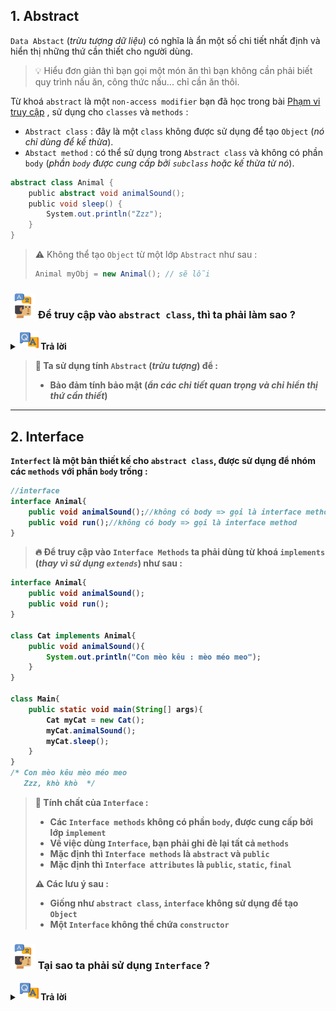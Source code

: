 ## 

## 1. Abstract

`Data Abstact` (*trừu tượng dữ liệu*) có nghĩa là ẩn một số chi tiết nhất định và hiển thị những thứ cần thiết cho người dùng.

> 💡 Hiểu đơn giản thì bạn gọi một món ăn thì bạn không cần phải biết quy trình nấu ăn, công thức nấu... chỉ cần ăn thôi. 

Từ khoá `abstract` là một `non-access modifier` bạn đã học trong bài [Phạm vi truy cập](https://github.com/Zenfection/Java/blob/master/Java%20OOP/2.Modifier.md) , sử dụng cho `classes` và `methods` : 

- `Abstract class` : đây là một `class` không được sử dụng để tạo `Object` (*nó chỉ dùng để kế thừa*).
- `Abstact method` : có thể sử dụng trong `Abstract class` và không có phần `body` (*phần `body` được cung cấp bởi `subclass` hoặc kế thừa từ nó*).

```java
abstract class Animal {
    public abstract void animalSound();
    public void sleep() {
        System.out.println("Zzz");
    }
}
```

> ⚠️ Không thể tạo `Object` từ một lớp `Abstract` như sau : 
> 
> ```java
> Animal myObj = new Animal(); // sẽ lỗi
> ```

### ![Language Learningpng](https://raw.githubusercontent.com/Zenfection/Image/master/2021/02/02-14-14-12-Language%20Learning.png) Để truy cập vào `abstract class`, thì ta phải làm sao ?

<details>
<summary><b><img src="https://raw.githubusercontent.com/Zenfection/Image/master/2021/02/01-13-25-05-Questions%20And%20Answers.png"> Trả lời</summary>

<br>

Nó phải được kế thừa từ `class` khác. Hãy đổi lớp `Animal` mà ta sử udng5 

```java
//khai báo lớp abstract
abstract class Animal{
    public abstract void animalSound();
    public void sleep(){
        System.out.println("Zzz");
    }
}
//khai báo subclass (kế thừa từ lớp Animal)
class Cat extends Animal{
    public void animalSound(){
        System.out.println("Con mèo kêu : mèo méo meo");
    }
}

class Main{
    public static void main(String[] args){
        Cat myCat = new Cat();
        myCat.animalSound();
        myCat.sleep();
    }
}
/* Con mèo kêu : mèo méo meo
   Zzz  */
```

> 💡 Như bạn đã thấy, `abstract class` chỉ cho phép kế thừa nó, và ta sử dụng thôi, dễ mà !!!

</details>

> 🚀 Ta sử dụng tính `Abstract` (*trừu tượng*) để : 
> 
> - Bảo đảm tính **bảo mật** (*ẩn các chi tiết quan trọng và chỉ hiển thị thứ cần thiết*) 

---

## 2. Interface

`Interfect` là một bản thiết kế cho `abstract class`, được sử dụng để nhóm các `methods` với phần `body` trống : 

```java
//interface
interface Animal{
    public void animalSound();//không có body => gọi là interface methods =
    public void run();//không có body => gọi là interface method
}
```

> 🔥 Để truy cập vào `Interface Methods` ta phải dùng từ khoá `implements` (*thay vì sử dụng `extends`*) như sau : 

```java
interface Animal{
    public void animalSound();
    public void run();
}

class Cat implements Animal{
    public void animalSound(){
        System.out.println("Con mèo kêu : mèo méo meo");
    }
}

class Main{
    public static void main(String[] args){
        Cat myCat = new Cat();
        myCat.animalSound();
        myCat.sleep();
    }
}
/* Con mèo kêu mèo méo meo
   Zzz, khò khò  */
```

> 🧨 Tính chất của `Interface` : 
> 
> - Các `Interface methods` không có phần `body`, được cung cấp bởi lớp `implement`
> - Về việc dùng `Interface`, bạn phải ghi đè lại tất cả `methods`
> - Mặc định thì `Interface methods` là `abstract` và `public`
> - Mặc định thì `Interface attributes` là `public`, `static`, `final`
> 
> 
> 
> ⚠️ Các lưu ý sau : 
> 
> - Giống như `abstract class`, `interface` không sử dụng để tạo `Object`
> - Một `Interface` không thể chứa `constructor`



### ![Language Learningpng](https://raw.githubusercontent.com/Zenfection/Image/master/2021/02/02-14-14-12-Language%20Learning.png) Tại sao ta phải sử dụng `Interface` ?

<details>
<summary><b><img src="https://raw.githubusercontent.com/Zenfection/Image/master/2021/02/01-13-25-05-Questions%20And%20Answers.png"> Trả lời</summary>

<br>

- Để được sử bảo mật an toàn.
- `Java` không hỗ trợ `multiple inheritance` (*đa kế thừa*) - tức là một `class` có thể kế thừa từ một `subclass` ==> Tuy nhiên ta có thể làm được điều đó bằng cách sử dụng `Interface`

> Đơn giản hơn là khi bạn vào nhà hàng, người ta sẽ đưa cho bạn cái menu chọn món, chứ không ai lại dẫn bạn vào nhà bếp coi món nào để chọn ==> `Interface` là cái menu đó.

</details>